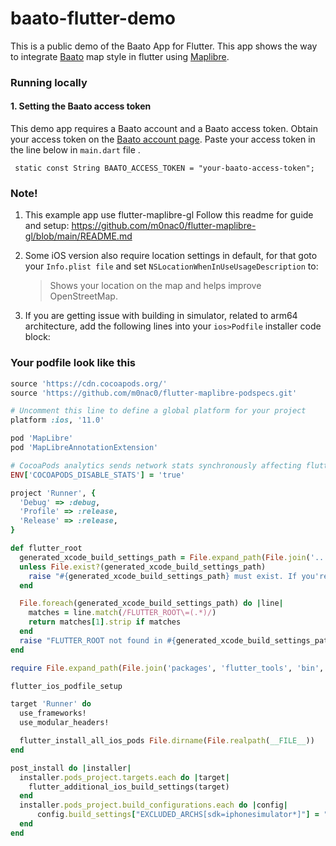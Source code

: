 # baato-flutter-demo

This is a public demo of the Baato App for Flutter. This app shows the way to integrate [Baato](http://baato.io/) map style in flutter using [Maplibre](https://maplibre.org/).

### Running locally

#### 1. Setting the Baato access token
This demo app requires a Baato account and a Baato access token. Obtain your access token on the [Baato account page](http://baato.io/). Paste your access token in the line below in `main.dart` file .

```
 static const String BAATO_ACCESS_TOKEN = "your-baato-access-token";
```
### Note!
1. This example app use flutter-maplibre-gl 
 Follow this readme for guide and setup: https://github.com/m0nac0/flutter-maplibre-gl/blob/main/README.md

2. Some iOS version also require location settings in default, for that goto your `Info.plist file` and set `NSLocationWhenInUseUsageDescription` to:

   > Shows your location on the map and helps improve OpenStreetMap.

3. If you are getting issue with building in simulator, related to arm64 architecture, add the following lines into your `ios>Podfile` installer code block:
### Your podfile look like this

```ruby
source 'https://cdn.cocoapods.org/'
source 'https://github.com/m0nac0/flutter-maplibre-podspecs.git'

# Uncomment this line to define a global platform for your project
platform :ios, '11.0'

pod 'MapLibre'
pod 'MapLibreAnnotationExtension'

# CocoaPods analytics sends network stats synchronously affecting flutter build latency.
ENV['COCOAPODS_DISABLE_STATS'] = 'true'

project 'Runner', {
  'Debug' => :debug,
  'Profile' => :release,
  'Release' => :release,
}

def flutter_root
  generated_xcode_build_settings_path = File.expand_path(File.join('..', 'Flutter', 'Generated.xcconfig'), __FILE__)
  unless File.exist?(generated_xcode_build_settings_path)
    raise "#{generated_xcode_build_settings_path} must exist. If you're running pod install manually, make sure flutter pub get is executed first"
  end

  File.foreach(generated_xcode_build_settings_path) do |line|
    matches = line.match(/FLUTTER_ROOT\=(.*)/)
    return matches[1].strip if matches
  end
  raise "FLUTTER_ROOT not found in #{generated_xcode_build_settings_path}. Try deleting Generated.xcconfig, then run flutter pub get"
end

require File.expand_path(File.join('packages', 'flutter_tools', 'bin', 'podhelper'), flutter_root)

flutter_ios_podfile_setup

target 'Runner' do
  use_frameworks!
  use_modular_headers!

  flutter_install_all_ios_pods File.dirname(File.realpath(__FILE__))
end

post_install do |installer|
  installer.pods_project.targets.each do |target|
    flutter_additional_ios_build_settings(target)
  end
  installer.pods_project.build_configurations.each do |config|
      config.build_settings["EXCLUDED_ARCHS[sdk=iphonesimulator*]"] = "arm64"
  end
end
```
